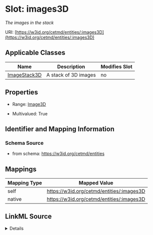 

# Slot: images3D


_The images in the stack_





URI: [https://w3id.org/cetmd/entities/:images3D](https://w3id.org/cetmd/entities/:images3D)



<!-- no inheritance hierarchy -->





## Applicable Classes

| Name | Description | Modifies Slot |
| --- | --- | --- |
| [ImageStack3D](ImageStack3D.md) | A stack of 3D images |  no  |







## Properties

* Range: [Image3D](Image3D.md)

* Multivalued: True





## Identifier and Mapping Information







### Schema Source


* from schema: https://w3id.org/cetmd/entities




## Mappings

| Mapping Type | Mapped Value |
| ---  | ---  |
| self | https://w3id.org/cetmd/entities/:images3D |
| native | https://w3id.org/cetmd/entities/:images3D |




## LinkML Source

<details>
```yaml
name: images3D
description: The images in the stack
from_schema: https://w3id.org/cetmd/entities
rank: 1000
alias: images3D
domain_of:
- ImageStack3D
range: Image3D
multivalued: true

```
</details>